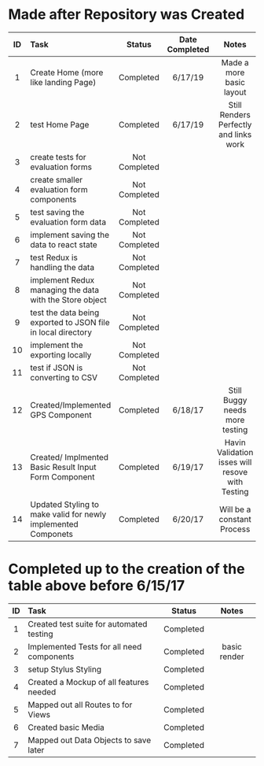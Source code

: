 # Made after Repository was Created
| ID  | Task   |  Status | Date Completed   | Notes  |
|:-:|:-|:-:|:-:|:-:|
| 1 | Create Home (more like landing Page)  | Completed | 6/17/19  |  Made a more basic layout |
| 2  |  test Home Page | Completed  | 6/17/19  | Still Renders Perfectly and links work   |
| 3  |  create tests for evaluation forms |  Not Completed  |   |   |
| 4  |  create smaller evaluation form components |  Not Completed  |   |   |
| 5  |   test saving the evaluation form data | Not Completed   |   |   |
| 6  |  implement saving the data to react state |  Not Completed  |   |   |
| 7  |  test Redux is handling the data | Not Completed   |   |   |
| 8  |  implement Redux managing the data with the Store object | Not Completed   |   |   |
| 9  |  test the data being exported to JSON file in local directory | Not Completed   |   |   |
| 10 |  implement the exporting locally   | Not Completed   |   |   |
| 11 |   test if JSON is converting to CSV|  Not Completed  |   |   |
|  12 | Created/Implemented GPS Component  |  Completed|  6/18/17 | Still Buggy needs more testing|
|  13 | Created/ Implmented Basic Result Input Form Component  |  Completed|  6/19/17 | Havin Validation isses will resove with Testing |
|  14 | Updated Styling to make valid for newly implemented Componets  |  Completed|  6/20/17 | Will be a constant Process |

# Completed up to the creation of  the table above before 6/15/17
| ID  | Task |  Status | Notes  |
|:-:|:-|:-:|:-:|
|  1 | Created test suite for automated testing |  Completed|   |
|  2 | Implemented Tests for all need components |  Completed|   basic render |
|  3 | setup Stylus Styling|  Completed|   |
|  4 | Created a Mockup of all features needed|  Completed|   |
|  5 | Mapped out all Routes to for Views |  Completed|   |
|  6 | Created basic Media  |  Completed|   |
|  7 | Mapped out Data Objects to save later  |  Completed|   |
